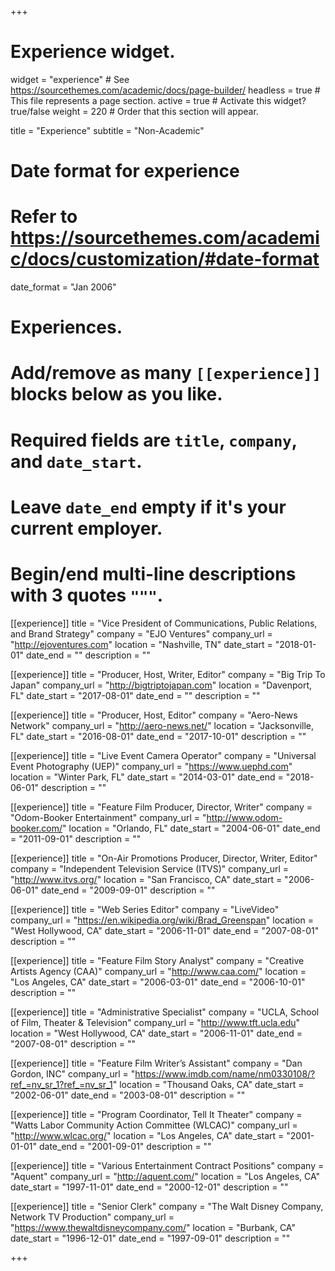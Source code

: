 +++
# Experience widget.
widget = "experience"  # See https://sourcethemes.com/academic/docs/page-builder/
headless = true  # This file represents a page section.
active = true  # Activate this widget? true/false
weight = 220  # Order that this section will appear.

title = "Experience"
subtitle = "Non-Academic"

# Date format for experience
#   Refer to https://sourcethemes.com/academic/docs/customization/#date-format
date_format = "Jan 2006"

# Experiences.
#   Add/remove as many `[[experience]]` blocks below as you like.
#   Required fields are `title`, `company`, and `date_start`.
#   Leave `date_end` empty if it's your current employer.
#   Begin/end multi-line descriptions with 3 quotes `"""`.
[[experience]]
  title = "Vice President of Communications, Public Relations, and Brand Strategy"
  company = "EJO Ventures"
  company_url = "http://ejoventures.com"
  location = "Nashville, TN"
  date_start = "2018-01-01"
  date_end = ""
  description = ""

[[experience]]
  title = "Producer, Host, Writer, Editor"
  company = "Big Trip To Japan"
  company_url = "http://bigtriptojapan.com"
  location = "Davenport, FL"
  date_start = "2017-08-01"
  date_end = ""
  description = ""

[[experience]]
  title = "Producer, Host, Editor"
  company = "Aero-News Network"
  company_url = "http://aero-news.net/"
  location = "Jacksonville, FL"
  date_start = "2016-08-01"
  date_end = "2017-10-01"
  description = ""

[[experience]]
  title = "Live Event Camera Operator"
  company = "Universal Event Photography (UEP)"
  company_url = "https://www.uephd.com"
  location = "Winter Park, FL"
  date_start = "2014-03-01"
  date_end = "2018-06-01"
  description = ""

[[experience]]
  title = "Feature Film Producer, Director, Writer"
  company = "Odom-Booker Entertainment"
  company_url = "http://www.odom-booker.com/"
  location = "Orlando, FL"
  date_start = "2004-06-01"
  date_end = "2011-09-01"
  description = ""

[[experience]]
  title = "On-Air Promotions Producer, Director, Writer, Editor"
  company = "Independent Television Service (ITVS)"
  company_url = "http://www.itvs.org/"
  location = "San Francisco, CA"
  date_start = "2006-06-01"
  date_end = "2009-09-01"
  description = ""

[[experience]]
  title = "Web Series Editor"
  company = "LiveVideo"
  company_url = "https://en.wikipedia.org/wiki/Brad_Greenspan"
  location = "West Hollywood, CA"
  date_start = "2006-11-01"
  date_end = "2007-08-01"
  description = ""

[[experience]]
  title = "Feature Film Story Analyst"
  company = "Creative Artists Agency (CAA)"
  company_url = "http://www.caa.com/"
  location = "Los Angeles, CA"
  date_start = "2006-03-01"
  date_end = "2006-10-01"
  description = ""

[[experience]]
  title = "Administrative Specialist"
  company = "UCLA, School of Film, Theater & Television"
  company_url = "http://www.tft.ucla.edu"
  location = "West Hollywood, CA"
  date_start = "2006-11-01"
  date_end = "2007-08-01"
  description = ""

[[experience]]
  title = "Feature Film Writer’s Assistant"
  company = "Dan Gordon, INC"
  company_url = "https://www.imdb.com/name/nm0330108/?ref_=nv_sr_1?ref_=nv_sr_1"
  location = "Thousand Oaks, CA"
  date_start = "2002-06-01"
  date_end = "2003-08-01"
  description = ""

[[experience]]
  title = "Program Coordinator, Tell It Theater"
  company = "Watts Labor Community Action Committee (WLCAC)"
  company_url = "http://www.wlcac.org/"
  location = "Los Angeles, CA"
  date_start = "2001-01-01"
  date_end = "2001-09-01"
  description = ""

[[experience]]
  title = "Various Entertainment Contract Positions"
  company = "Aquent"
  company_url = "http://aquent.com/"
  location = "Los Angeles, CA"
  date_start = "1997-11-01"
  date_end = "2000-12-01"
  description = ""

[[experience]]
  title = "Senior Clerk"
  company = "The Walt Disney Company, Network TV Production"
  company_url = "https://www.thewaltdisneycompany.com/"
  location = "Burbank, CA"
  date_start = "1996-12-01"
  date_end = "1997-09-01"
  description = ""

+++
